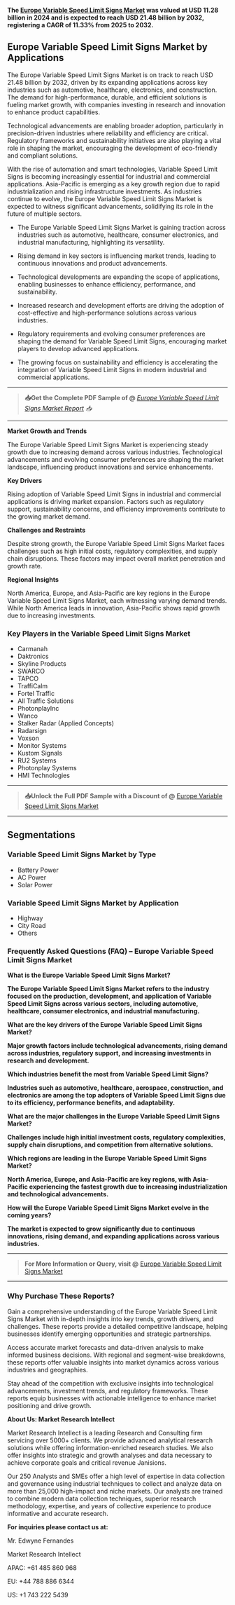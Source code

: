 <p><strong>The <a href="https://www.marketresearchintellect.com/download-sample/?rid=909848&amp;utm_source=Pulse-April-Europe&amp;utm_medium=852">Europe Variable Speed Limit Signs Market</a> was valued at USD 11.28 billion in 2024 and is expected to reach USD 21.48 billion by 2032, registering a CAGR of 11.33% from 2025 to 2032.</strong></p><h2>Europe Variable Speed Limit Signs Market by Applications&nbsp;</h2><p><p>The Europe Variable Speed Limit Signs Market is on track to reach USD 21.48 billion by 2032, driven by its expanding applications across key industries such as automotive, healthcare, electronics, and construction. The demand for high-performance, durable, and efficient solutions is fueling market growth, with companies investing in research and innovation to enhance product capabilities.</p><p>Technological advancements are enabling broader adoption, particularly in precision-driven industries where reliability and efficiency are critical. Regulatory frameworks and sustainability initiatives are also playing a vital role in shaping the market, encouraging the development of eco-friendly and compliant solutions.</p><p>With the rise of automation and smart technologies, Variable Speed Limit Signs is becoming increasingly essential for industrial and commercial applications. Asia-Pacific is emerging as a key growth region due to rapid industrialization and rising infrastructure investments. As industries continue to evolve, the Europe Variable Speed Limit Signs Market is expected to witness significant advancements, solidifying its role in the future of multiple sectors.</p></p><ul><li><p>The Europe Variable Speed Limit Signs Market is gaining traction across industries such as automotive, healthcare, consumer electronics, and industrial manufacturing, highlighting its versatility.</p></li><li><p>Rising demand in key sectors is influencing market trends, leading to continuous innovations and product advancements.</p></li><li><p>Technological developments are expanding the scope of applications, enabling businesses to enhance efficiency, performance, and sustainability.</p></li><li><p>Increased research and development efforts are driving the adoption of cost-effective and high-performance solutions across various industries.</p></li><li><p>Regulatory requirements and evolving consumer preferences are shaping the demand for Variable Speed Limit Signs, encouraging market players to develop advanced applications.</p></li><li><p>The growing focus on sustainability and efficiency is accelerating the integration of Variable Speed Limit Signs in modern industrial and commercial applications.</p></li></ul><hr /><blockquote><p><strong><span class="font-[700]">📥Get the Complete PDF Sample of @ </span></strong><em><span class="font-[700]"><a href="https://www.marketresearchintellect.com/download-sample/?rid=909848&amp;utm_source=Pulse-April-Europe&amp;utm_medium=852" target="_blank" data-tracking-control-name="article-ssr-frontend-pulse_little-text-block" data-tracking-will-navigate="" data-test-link="">Europe Variable Speed Limit Signs Market Report</a>&nbsp;📥</span></em></p></blockquote><hr /><p class="" data-start="77" data-end="360"><strong data-start="77" data-end="105">Market Growth and Trends</strong></p><p class="" data-start="77" data-end="360">The Europe Variable Speed Limit Signs Market is experiencing steady growth due to increasing demand across various industries. Technological advancements and evolving consumer preferences are shaping the market landscape, influencing product innovations and service enhancements.</p><p class="" data-start="362" data-end="606"><strong data-start="362" data-end="377">Key Drivers</strong></p><p class="" data-start="362" data-end="606">Rising adoption of Variable Speed Limit Signs in industrial and commercial applications is driving market expansion. Factors such as regulatory support, sustainability concerns, and efficiency improvements contribute to the growing market demand.</p><p class="" data-start="608" data-end="849"><strong data-start="608" data-end="637">Challenges and Restraints</strong></p><p class="" data-start="608" data-end="849">Despite strong growth, the Europe Variable Speed Limit Signs Market faces challenges such as high initial costs, regulatory complexities, and supply chain disruptions. These factors may impact overall market penetration and growth rate.</p><p class="" data-start="851" data-end="1095"><strong data-start="851" data-end="872">Regional Insights</strong></p><p class="" data-start="851" data-end="1095">North America, Europe, and Asia-Pacific are key regions in the Europe Variable Speed Limit Signs Market, each witnessing varying demand trends. While North America leads in innovation, Asia-Pacific shows rapid growth due to increasing investments.</p><p><h3>Key Players in the Variable Speed Limit Signs Market </h3><ul><li>Carmanah</li><li>Daktronics</li><li>Skyline Products</li><li>SWARCO</li><li>TAPCO</li><li>TraffiCalm</li><li>Fortel Traffic</li><li>All Traffic Solutions</li><li>PhotonplayInc</li><li>Wanco</li><li>Stalker Radar (Applied Concepts)</li><li>Radarsign</li><li>Voxson</li><li>Monitor Systems</li><li>Kustom Signals</li><li>RU2 Systems</li><li>Photonplay Systems</li><li>HMI Technologies</li></ul></p><hr /><blockquote><p><strong>📥Unlock the Full PDF Sample with a Discount of @</strong> <a href="https://www.marketresearchintellect.com/ask-for-discount/?rid=909848&amp;utm_source=Pulse-April-Europe&amp;utm_medium=852">Europe Variable Speed Limit Signs Market</a></p></blockquote><hr /><p><h2>Segmentations</h2><h3>Variable Speed Limit Signs Market by Type</h3><ul><li>Battery Power</li><li>AC Power</li><li>Solar Power</li></ul><h3>Variable Speed Limit Signs Market by Application</h3><ul><li>Highway</li><li>City Road</li><li>Others</li></ul></p><h3><strong>Frequently Asked Questions (FAQ) &ndash; Europe Variable Speed Limit Signs Market</strong></h3><p><strong>What is the Europe Variable Speed Limit Signs Market?</strong></p><p><strong>The Europe Variable Speed Limit Signs Market refers to the industry focused on the production, development, and application of Variable Speed Limit Signs across various sectors, including automotive, healthcare, consumer electronics, and industrial manufacturing.</strong></p><p><strong>What are the key drivers of the Europe Variable Speed Limit Signs Market?</strong></p><p><strong>Major growth factors include technological advancements, rising demand across industries, regulatory support, and increasing investments in research and development.</strong></p><p><strong>Which industries benefit the most from Variable Speed Limit Signs?</strong></p><p><strong>Industries such as automotive, healthcare, aerospace, construction, and electronics are among the top adopters of Variable Speed Limit Signs due to its efficiency, performance benefits, and adaptability.</strong></p><p><strong>What are the major challenges in the Europe Variable Speed Limit Signs Market?</strong></p><p><strong>Challenges include high initial investment costs, regulatory complexities, supply chain disruptions, and competition from alternative solutions.</strong></p><p><strong>Which regions are leading in the Europe Variable Speed Limit Signs Market?</strong></p><p><strong>North America, Europe, and Asia-Pacific are key regions, with Asia-Pacific experiencing the fastest growth due to increasing industrialization and technological advancements.</strong></p><p><strong>How will the Europe Variable Speed Limit Signs Market evolve in the coming years?</strong></p><p><strong>The market is expected to grow significantly due to continuous innovations, rising demand, and expanding applications across various industries.</strong></p><hr /><blockquote><p><span class="font-[700]"><strong>For More Information or Query, visit&nbsp;@</strong>&nbsp;</span><span class="font-[700]"><a href="https://www.marketresearchintellect.com/product/global-variable-speed-limit-signs-market/?utm_source=Linkedin&utm_medium=852" target="_blank" data-tracking-control-name="article-ssr-frontend-pulse_little-text-block" data-tracking-will-navigate="" data-test-link="">Europe Variable Speed Limit Signs Market</a></span></p></blockquote><hr /><h3><strong data-start="0" data-end="31">Why Purchase These Reports?</strong></h3><p class="" data-start="35" data-end="297">Gain a comprehensive understanding of the Europe Variable Speed Limit Signs Market with in-depth insights into key trends, growth drivers, and challenges. These reports provide a detailed competitive landscape, helping businesses identify emerging opportunities and strategic partnerships.</p><p class="" data-start="299" data-end="540">Access accurate market forecasts and data-driven analysis to make informed business decisions. With regional and segment-wise breakdowns, these reports offer valuable insights into market dynamics across various industries and geographies.</p><p class="" data-start="542" data-end="784">Stay ahead of the competition with exclusive insights into technological advancements, investment trends, and regulatory frameworks. These reports equip businesses with actionable intelligence to enhance market positioning and drive growth.</p><p><strong><span class="font-[700]">About Us: Market Research Intellect</span></strong></p><p><span class="">Market Research Intellect is a leading Research and Consulting firm servicing over 5000+ clients. We provide advanced analytical research solutions while offering information-enriched research studies.&nbsp;</span>We also offer insights into strategic and growth analyses and data necessary to achieve corporate goals and critical revenue Janisions.</p><p><span class="">Our 250 Analysts and SMEs offer a high level of expertise in data collection and governance using industrial techniques to collect and analyze data on more than 25,000 high-impact and niche markets. Our analysts are trained to combine modern data collection techniques, superior research methodology, expertise, and years of collective experience to produce informative and accurate research.</span></p><p><strong>For inquiries please contact us at:</strong></p><p>Mr. Edwyne Fernandes</p><p>Market Research Intellect</p><p>APAC: +61 485 860 968</p><p>EU: +44 788 886 6344</p><p>US: +1 743 222 5439</p>